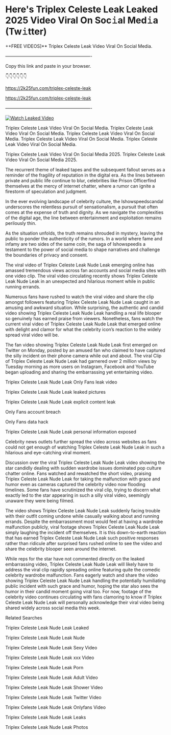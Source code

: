# Here's Triplex Celeste Leak Leaked 2025 Video Viral On Soc𝚒al Med𝚒a (Tw𝚒tter)

++FREE VIDEOS]** Triplex Celeste Leak Video Viral On Social Media.

———————————————————-

Copy this link and paste in your browser.

👇👇👇👇👇👇

https://2k25fun.com/triplex-celeste-leak

https://2k25fun.com/triplex-celeste-leak

———————————————————-

[![Watch Leaked Video](https://miro.medium.com/v2/resize:fit:828/format:webp/1*cilzJN44JGOrTw9NJCrNHA.gif "Watch Leaked Video")](https://2k25fun.com/triplex-celeste-leak)

Triplex Celeste Leak Video Viral On Social Media. Triplex Celeste Leak Video Viral On Social Media. Triplex Celeste Leak Video Viral On Social Media. Triplex Celeste Leak Video Viral On Social Media. Triplex Celeste Leak Video Viral On Social Media.

Triplex Celeste Leak Video Viral On Social Media 2025. Triplex Celeste Leak Video Viral On Social Media 2025.

The recurrent theme of leaked tapes and the subsequent fallout serves as a reminder of the fragility of reputation in the digital era. As the lines between private and public life continue to blur, celebrities like Prison Officerfind themselves at the mercy of internet chatter, where a rumor can ignite a firestorm of speculation and judgment.

In the ever evolving landscape of celebrity culture, the Ishowspeedscandal underscores the relentless pursuit of sensationalism, a pursuit that often comes at the expense of truth and dignity. As we navigate the complexities of the digital age, the line between entertainment and exploitation remains perilously thin.

As the situation unfolds, the truth remains shrouded in mystery, leaving the public to ponder the authenticity of the rumors. In a world where fame and infamy are two sides of the same coin, the saga of Ishowspeedis a testament to the power of social media to shape narratives and challenge the boundaries of privacy and consent.

The viral video of Triplex Celeste Leak Nude Leak emerging online has amassed tremendous views across fan accounts and social media sites with one video clip. The viral video circulating recently shows Triplex Celeste Leak Nude Leak in an unexpected and hilarious moment while in public running errands.

Numerous fans have rushed to watch the viral video and share the clip amongst followers featuring Triplex Celeste Leak Nude Leak caught in an amusing and awkward situation. While surprising, the authentic and candid video showing Triplex Celeste Leak Nude Leak handling a real life blooper so genuinely has earned praise from viewers. Nonetheless, fans watch the current viral video of Triplex Celeste Leak Nude Leak that emerged online with delight and clamor for what the celebrity icon’s reaction to the widely spread viral video will be.

The fan video showing Triplex Celeste Leak Nude Leak first emerged on Twitter on Monday, posted by an amused fan who claimed to have captured the silly incident on their phone camera while out and about. The viral Clip of Triplex Celeste Leak Nude Leak had garnered over 2 million views by Tuesday morning as more users on Instagram, Facebook and YouTube began uploading and sharing the embarrassing yet entertaining video.

Triplex Celeste Leak Nude Leak Only Fans leak video

Triplex Celeste Leak Nude Leak leaked pictures

Triplex Celeste Leak Nude Leak explicit content leak

Only Fans account breach

Only Fans data hack

Triplex Celeste Leak Nude Leak personal information exposed

Celebrity news outlets further spread the video across websites as fans could not get enough of watching Triplex Celeste Leak Nude Leak in such a hilarious and eye-catching viral moment.

Discussion over the viral Triplex Celeste Leak Nude Leak video showing the star candidly dealing with sudden wardrobe issues dominated pop culture chatter online. Fans watched and rewatched the short video, praising Triplex Celeste Leak Nude Leak for taking the malfunction with grace and humor even as cameras captured the celebrity video now flooding timelines. Some fans have scrutinized the viral clip, trying to discern what exactly led to the star appearing in such a silly viral video, seemingly unaware they were being filmed.

The video shows Triplex Celeste Leak Nude Leak suddenly facing trouble with their outfit coming undone while casually walking about and running errands. Despite the embarrassment most would feel at having a wardrobe malfunction publicly, viral footage shows Triplex Celeste Leak Nude Leak simply laughing the incident off themselves. It is this down-to-earth reaction that has earned Triplex Celeste Leak Nude Leak such positive responses rather than ridicule after surprised fans rushed online to see the video and share the celebrity blooper seen around the internet.

While reps for the star have not commented directly on the leaked embarrassing video, Triplex Celeste Leak Nude Leak will likely have to address the viral clip rapidly spreading online featuring quite the comedic celebrity wardrobe malfunction. Fans eagerly watch and share the video showing Triplex Celeste Leak Nude Leak handling the potentially humiliating public incident with such grace and humor, hoping the star also sees the humor in their candid moment going viral too. For now, footage of the celebrity video continues circulating with fans clamoring to know if Triplex Celeste Leak Nude Leak will personally acknowledge their viral video being shared widely across social media this week.

Related Searches

Triplex Celeste Leak Nude Leak Leaked

Triplex Celeste Leak Nude Leak Nude

Triplex Celeste Leak Nude Leak Sexy Video

Triplex Celeste Leak Nude Leak xxx Video

Triplex Celeste Leak Nude Leak Porn

Triplex Celeste Leak Nude Leak Adult Video

Triplex Celeste Leak Nude Leak Shower Video

Triplex Celeste Leak Nude Leak Twitter Video

Triplex Celeste Leak Nude Leak Onlyfans Video

Triplex Celeste Leak Nude Leak Leaks

Triplex Celeste Leak Nude Leak Photos
